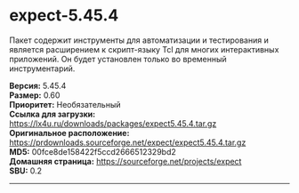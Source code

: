 # expect-5.45.4

Пакет содержит инструменты для автоматизации и тестирования и является расширением к скрипт-языку Tcl для многих интерактивных приложений. Он будет установлен только во временный инструментарий.

**Версия:** 5.45.4
<br />
**Размер:** 0.60
<br />
**Приоритет:** Необязательный
<br />
**Ссылка для загрузки:** https://lx4u.ru/downloads/packages/expect5.45.4.tar.gz
<br />
**Оригинальное расположение:** https://prdownloads.sourceforge.net/expect/expect5.45.4.tar.gz
<br />
**MD5:** 00fce8de158422f5ccd2666512329bd2
<br />
**Домашняя страница:** https://sourceforge.net/projects/expect
        <br />**SBU:** 0.2

***
            